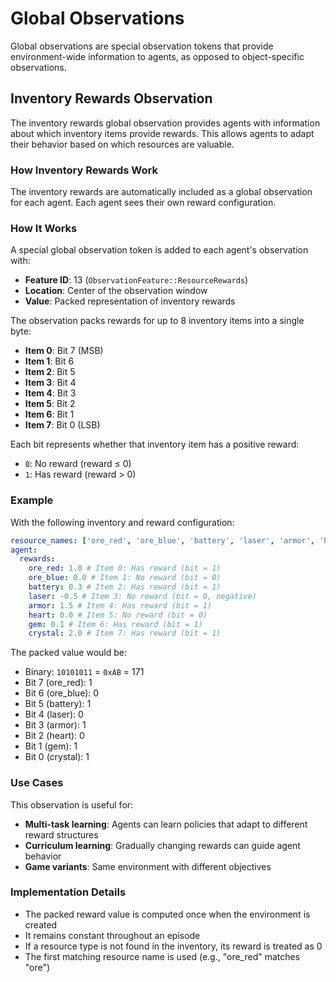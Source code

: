 # Global Observations

Global observations are special observation tokens that provide environment-wide information to agents, as opposed to
object-specific observations.

## Inventory Rewards Observation

The inventory rewards global observation provides agents with information about which inventory items provide rewards.
This allows agents to adapt their behavior based on which resources are valuable.

### How Inventory Rewards Work

The inventory rewards are automatically included as a global observation for each agent. Each agent sees their own
reward configuration.

### How It Works

A special global observation token is added to each agent's observation with:

- **Feature ID**: 13 (`ObservationFeature::ResourceRewards`)
- **Location**: Center of the observation window
- **Value**: Packed representation of inventory rewards

The observation packs rewards for up to 8 inventory items into a single byte:

- **Item 0**: Bit 7 (MSB)
- **Item 1**: Bit 6
- **Item 2**: Bit 5
- **Item 3**: Bit 4
- **Item 4**: Bit 3
- **Item 5**: Bit 2
- **Item 6**: Bit 1
- **Item 7**: Bit 0 (LSB)

Each bit represents whether that inventory item has a positive reward:

- `0`: No reward (reward ≤ 0)
- `1`: Has reward (reward > 0)

### Example

With the following inventory and reward configuration:

```yaml
resource_names: ['ore_red', 'ore_blue', 'battery', 'laser', 'armor', 'heart', 'gem', 'crystal']
agent:
  rewards:
    ore_red: 1.0 # Item 0: Has reward (bit = 1)
    ore_blue: 0.0 # Item 1: No reward (bit = 0)
    battery: 0.3 # Item 2: Has reward (bit = 1)
    laser: -0.5 # Item 3: No reward (bit = 0, negative)
    armor: 1.5 # Item 4: Has reward (bit = 1)
    heart: 0.0 # Item 5: No reward (bit = 0)
    gem: 0.1 # Item 6: Has reward (bit = 1)
    crystal: 2.0 # Item 7: Has reward (bit = 1)
```

The packed value would be:

- Binary: `10101011` = `0xAB` = 171
- Bit 7 (ore_red): 1
- Bit 6 (ore_blue): 0
- Bit 5 (battery): 1
- Bit 4 (laser): 0
- Bit 3 (armor): 1
- Bit 2 (heart): 0
- Bit 1 (gem): 1
- Bit 0 (crystal): 1

### Use Cases

This observation is useful for:

- **Multi-task learning**: Agents can learn policies that adapt to different reward structures
- **Curriculum learning**: Gradually changing rewards can guide agent behavior
- **Game variants**: Same environment with different objectives

### Implementation Details

- The packed reward value is computed once when the environment is created
- It remains constant throughout an episode
- If a resource type is not found in the inventory, its reward is treated as 0
- The first matching resource name is used (e.g., "ore_red" matches "ore")
